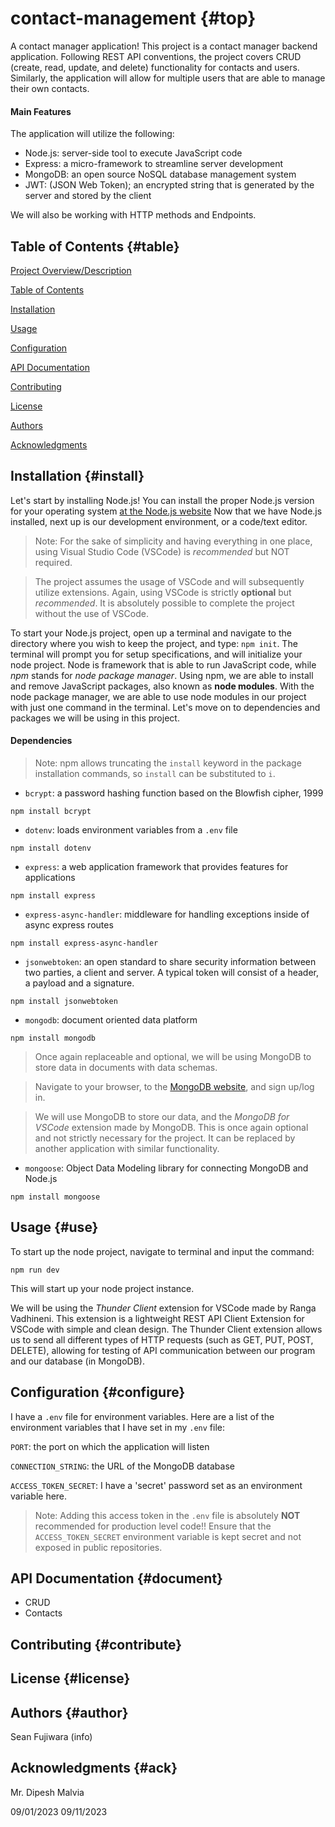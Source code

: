 # contact-management {#top}
A contact manager application! 
This project is a contact manager backend application. Following REST API conventions, the project covers CRUD (create, read, update, and delete) functionality for contacts and users. 
Similarly, the application will allow for multiple users that are able to manage their own contacts. 
#### Main Features
The application will utilize the following:
* Node.js: server-side tool to execute JavaScript code
* Express: a micro-framework to streamline server development
* MongoDB: an open source NoSQL database management system 
* JWT: (JSON Web Token); an encrypted string that is generated by the server and stored by the client

We will also be working with HTTP methods and Endpoints.

## Table of Contents {#table}
[Project Overview/Description](#top)

[Table of Contents](#table)

[Installation](#intall)

[Usage](#use)

[Configuration](#configure)

[API Documentation](#document)

[Contributing](#contribute)

[License](#license)

[Authors](#author)

[Acknowledgments](#ack)

## Installation {#install}
Let's start by installing Node.js! You can install the proper Node.js version for your operating system [at the Node.js website](https://nodejs.org/en "Node.js website!")
Now that we have Node.js installed, next up is our development environment, or a code/text editor. 
> Note: For the sake of simplicity and having everything in one place, using Visual Studio Code (VSCode) is *recommended* but NOT required. 

> The project assumes the usage of VSCode and will subsequently utilize extensions. Again, using VSCode is strictly **optional** but *recommended*. It is absolutely possible to complete the project without the use of VSCode. 

To start your Node.js project, open up a terminal and navigate to the directory where you wish to keep the project, and type: `npm init`. The terminal will prompt you for setup specifications, and will initialize your node project. 
Node is framework that is able to run JavaScript code, while *npm* stands for *node package manager*. Using npm, we are able to install and remove JavaScript packages, also known as **node modules**. 
With the node package manager, we are able to use node modules in our project with just one command in the terminal. Let's move on to dependencies and packages we will be using in this project. 
#### Dependencies
> Note: npm allows truncating the `install` keyword in the package installation commands, so `install` can be substituted to `i`.
- `bcrypt`: a password hashing function based on the Blowfish cipher, 1999

`npm install bcrypt`
- `dotenv`: loads environment variables from a `.env` file

`npm install dotenv`
- `express`: a web application framework that provides features for applications

`npm install express`
- `express-async-handler`: middleware for handling exceptions inside of async express routes

`npm install express-async-handler`
- `jsonwebtoken`: an open standard to share security information between two parties, a client and server. A typical token will consist of a header, a payload and a signature.

`npm install jsonwebtoken`
- `mongodb`: document oriented data platform

`npm install mongodb`
> Once again replaceable and optional, we will be using MongoDB to store data in documents with data schemas. 

> Navigate to your browser, to the [MongoDB website](https://www.mongodb.com/ "MongoMongoMongoDBDBDB"), and sign up/log in. 

> We will use MongoDB to store our data, and the *MongoDB for VSCode* extension made by MongoDB. This is once again optional and not strictly necessary for the project. It can be replaced by another application with similar functionality. 
- `mongoose`: Object Data Modeling library for connecting MongoDB and Node.js

`npm install mongoose`


## Usage {#use}
To start up the node project, navigate to terminal and input the command:

`npm run dev`

This will start up your node project instance. 

We will be using the *Thunder Client* extension for VSCode made by Ranga Vadhineni. 
This extension is a lightweight REST API Client Extension for VSCode with simple and clean design. 
The Thunder Client extension allows us to send all different types of HTTP requests (such as GET, PUT, POST, DELETE), allowing for testing of API communication between our program and our database (in MongoDB). 

## Configuration {#configure}
I have a `.env` file for environment variables. Here are a list of the environment variables that I have set in my `.env` file:

`PORT`: the port on which the application will listen

`CONNECTION_STRING`: the URL of the MongoDB database

`ACCESS_TOKEN_SECRET`: I have a 'secret' password set as an environment variable here. 
> Note: Adding this access token in the `.env` file is absolutely **NOT** recommended for production level code!! Ensure that the `ACCESS_TOKEN_SECRET` environment variable is kept secret and not exposed in public repositories. 

## API Documentation {#document}
* CRUD
* Contacts

## Contributing {#contribute}

## License {#license}

## Authors {#author}
Sean Fujiwara
(info)

## Acknowledgments {#ack}
Mr. Dipesh Malvia



09/01/2023
09/11/2023
